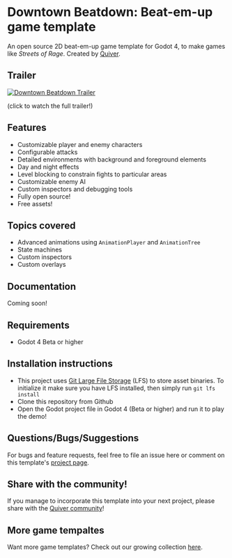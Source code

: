 # Downtown Beatdown: Beat-em-up game template
An open source 2D beat-em-up game template for Godot 4, to make games like *Streets of Rage*.
Created by [Quiver](https://quiver.dev).

## Trailer
[![Downtown Beatdown Trailer](https://image.mux.com/V79F1t5LueA43ChEhn5nbAV013mD2JmFnPATeb402389Q/animated.gif?start=8&end=14)](https://quiver.dev/assets/game-templates/downtown-beatdown-beat-em-up-godot-4-template/#lg=1&slide=0)

(click to watch the full trailer!)

## Features
- Customizable player and enemy characters
- Configurable attacks
- Detailed environments with background and foreground elements
- Day and night effects
- Level blocking to constrain fights to particular areas
- Customizable enemy AI
- Custom inspectors and debugging tools
- Fully open source!
- Free assets!

## Topics covered
- Advanced animations using ```AnimationPlayer``` and ```AnimationTree```
- State machines
- Custom inspectors
- Custom overlays

## Documentation
Coming soon!

## Requirements
* Godot 4 Beta or higher

## Installation instructions
* This project uses [Git Large File Storage](https://git-lfs.github.com/) (LFS) to store asset binaries. To initialize it make sure you have LFS installed, then simply run ```git lfs install```
* Clone this repository from Github
* Open the Godot project file in Godot 4 (Beta or higher) and run it to play the demo!

## Questions/Bugs/Suggestions
For bugs and feature requests, feel free to file an issue here or comment on this template's [project page](https://quiver.dev/assets/game-templates/downtown-beatdown-beat-em-up-godot-4-template/).

## Share with the community!
If you manage to incorporate this template into your next project, please share with the [Quiver community](https://quiver.dev/)!

## More game tempaltes
Want more game templates? Check out our growing collection [here](https://quiver.dev/assets/game-templates/).
